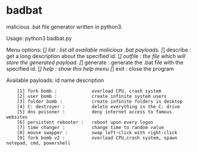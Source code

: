 # badbat
malicious .bat file generator written in python3.

Usage: python3 badbat.py

 Menu options:
        [*] list :                    list all available malicious .bat payloads.
        [*] describe <id> :           get a long description about the specified id.
        [*] outfile <outfile> :       the file which will store the generated payload.
        [*] generate <id> :           generate the .bat file with the specified id.
        [*] help :                    show this help menu
        [*] exit :                    close the program
  
 Available payloads:
         id  name                       description
         
        [1] fork bomb :             overload CPU, crash system
        [2] user bomb :             create infinite system users
        [3] folder bomb :           create infinite folders in desktop
        [4] C: destroyer :          delete everything in the C: drive
        [5] dns poisoner :          deny internet access to famous websites
        [6] persistent rebooter :   reboot upon every logon
        [7] time changer :          change time to random value
        [8] mouse swapper :         swap left-click with right-click
        [9] fork bomb v2 :          overload CPU,crash system, spawn notepad, cmd, powershell
